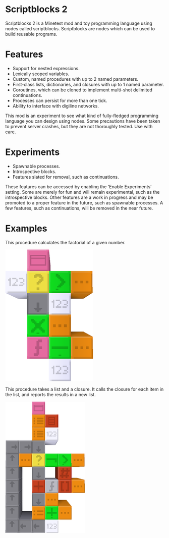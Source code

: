 Scriptblocks 2
==============

Scriptblocks 2 is a Minetest mod and toy programming language using nodes called scriptblocks. Scriptblocks are nodes which can be used to build reusable programs.

# Features

* Support for nested expressions.
* Lexically scoped variables.
* Custom, named procedures with up to 2 named parameters.
* First-class lists, dictionaries, and closures with up to 1 named parameter.
* Coroutines, which can be cloned to implement multi-shot delimited continuations.
* Processes can persist for more than one tick.
* Ability to interface with digiline networks.

This mod is an experiment to see what kind of fully-fledged programming language you can design using nodes. Some precautions have been taken to prevent server crashes, but they are not thoroughly tested. Use with care.

# Experiments

* Spawnable processes.
* Introspective blocks.
* Features slated for removal, such as continuations.

These features can be accessed by enabling the 'Enable Experiments' setting. Some are merely for fun and will remain experimental, such as the introspective blocks. Other features are a work in progress and may be promoted to a proper feature in the future, such as spawnable processes. A few features, such as continuations, will be removed in the near future.

# Examples

This procedure calculates the factorial of a given number.

![Factorial](screenshots/factorial.png)

This procedure takes a list and a closure. It calls the closure for each item in the list, and reports the results in a new list.

![Map](screenshots/map.png)